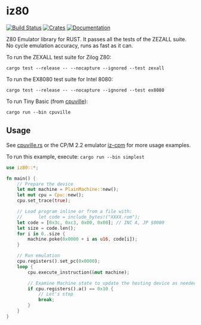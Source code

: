 # iz80

[![Build Status](https://github.com/ivanizag/iz80/workflows/Build/badge.svg)](https://github.com/ivanizag/iz80/actions?workflow=Build)
[![Crates](https://img.shields.io/crates/v/iz80.svg)](https://crates.io/crates/iz80)
[![Documentation](https://docs.rs/iz80/badge.svg)](https://docs.rs/iz80)

Z80 Emulator library for RUST. It passes all the tests of the ZEZALL suite. No cycle emulation accuracy, runs as fast as it can.

To run the ZEXALL test suite for Zilog Z80:

```shell
cargo test --release -- --nocapture --ignored --test zexall
```

To run the EX8080 test suite for Intel 8080:

```shell
cargo test --release -- --nocapture --ignored --test ex8080
```


To run Tiny Basic (from [cpuville](http://cpuville.com/Kits/Z80-kits-home.html)):

```shell
cargo run --bin cpuville
```

## Usage

See [cpuville.rs](src/bin/cpuville.rs) or the CP/M 2.2 emulator [iz-cpm](https://github.com/ivanizag/iz-cpm) for more usage examples.

To run this example, execute: `cargo run --bin simplest`

```rust
use iz80::*;

fn main() {
    // Prepare the device
    let mut machine = PlainMachine::new();
    let mut cpu = Cpu::new();
    cpu.set_trace(true);

    // Load program inline or from a file with:
    //      let code = include_bytes!("XXXX.rom");
    let code = [0x3c, 0xc3, 0x00, 0x00]; // INC A, JP $0000
    let size = code.len();
    for i in 0..size {
        machine.poke(0x0000 + i as u16, code[i]);
    }

    // Run emulation
    cpu.registers().set_pc(0x0000);
    loop {
        cpu.execute_instruction(&mut machine);

        // Examine Machine state to update the hosting device as needed.
        if cpu.registers().a() == 0x10 {
            // Let's stop
            break;
        }
    }
}
```
